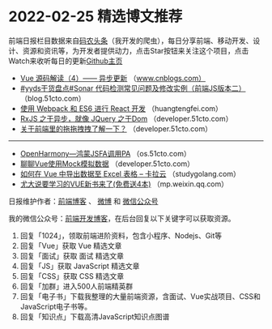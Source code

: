 # 2022-02-25 精选博文推荐

前端日报栏目数据来自[码农头条](http://hao.caibaojian.com.cn/)（我开发的爬虫），每日分享前端、移动开发、设计、资源和资讯等，为开发者提供动力，点击Star按钮来关注这个项目，点击Watch来收听每日的更新[Github主页](https://github.com/kujian/frontendDaily)
* [Vue 源码解读（4）—— 异步更新](https://www.cnblogs.com/liyongning/p/15930112.html) （www.cnblogs.com）
* [#yyds干货盘点#Sonar 代码检测常见问题及修改实例（前端JS版本二）](https://blog.51cto.com/u_14832233/5043289) （blog.51cto.com）
* [使用 Webpack 和 ES6 进行 React 开发](http://huangtengfei.com/2016/05/develop-with-react-and-webpack-and-es6/) （huangtengfei.com）
* [RxJS 之于异步，就像 JQuery 之于Dom](https://developer.51cto.com/article/702499.html) （developer.51cto.com）
* [关于前端里的拖拖拽拽了解一下？](https://developer.51cto.com/article/702492.html) （developer.51cto.com）

***
* [OpenHarmony—鸿蒙JSFA调用PA](https://os.51cto.com/article/702483.html) （os.51cto.com）
* [聊聊Vue使用Mock模拟数据](https://developer.51cto.com/article/702437.html) （developer.51cto.com）
* [如何在 Vue 中导出数据至 Excel 表格 &#8211; 卡拉云](https://studygolang.com/articles/35476) （studygolang.com）
* [尤大说要学习的VUE新书来了(免费送4本)](https://mp.weixin.qq.com/s?__biz=MzI0MzIyMDM5Ng==&mid=2649843394&idx=1&sn=9507b556e858750ac5533b2f2b6c97a2) （mp.weixin.qq.com）

日报维护作者：[前端博客](http://caibaojian.com.cn/) 、 [微博](http://weibo.com/kujian) 和 [微信公众号](https://open.weixin.qq.com/qr/code?username=caibaojian_com)

我的微信公众号：[前端开发博客](https://open.weixin.qq.com/qr/code?username=caibaojian_com)，在后台回复以下关键字可以获取资源。

1. 回复「1024」，领取前端进阶资料，包含小程序、Nodejs、Git等
2. 回复「Vue」获取 Vue 精选文章
3. 回复「面试」获取 面试 精选文章
4. 回复「JS」获取 JavaScript 精选文章
5. 回复「CSS」获取 CSS 精选文章
6. 回复「加群」进入500人前端精英群
7. 回复「电子书」下载我整理的大量前端资源，含面试、Vue实战项目、CSS和JavaScript电子书等。
8. 回复「知识点」下载高清JavaScript知识点图谱